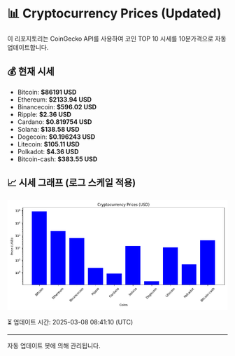 
# 📊 Cryptocurrency Prices (Updated)

이 리포지토리는 CoinGecko API를 사용하여 코인 TOP 10 시세를 10분가격으로 자동 업데이트합니다.

## 💰 현재 시세
- Bitcoin: **$86191 USD**
- Ethereum: **$2133.94 USD**
- Binancecoin: **$596.02 USD**
- Ripple: **$2.36 USD**
- Cardano: **$0.819754 USD**
- Solana: **$138.58 USD**
- Dogecoin: **$0.196243 USD**
- Litecoin: **$105.11 USD**
- Polkadot: **$4.36 USD**
- Bitcoin-cash: **$383.55 USD**

## 📈 시세 그래프 (로그 스케일 적용)
![Crypto Prices](crypto_prices.png)

⏳ 업데이트 시간: 2025-03-08 08:41:10 (UTC)

---
자동 업데이트 봇에 의해 관리됩니다.
